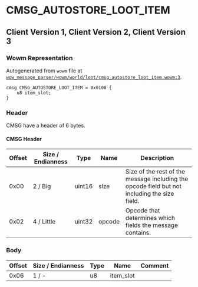 # CMSG_AUTOSTORE_LOOT_ITEM

## Client Version 1, Client Version 2, Client Version 3

### Wowm Representation

Autogenerated from `wowm` file at [`wow_message_parser/wowm/world/loot/cmsg_autostore_loot_item.wowm:3`](https://github.com/gtker/wow_messages/tree/main/wow_message_parser/wowm/world/loot/cmsg_autostore_loot_item.wowm#L3).
```rust,ignore
cmsg CMSG_AUTOSTORE_LOOT_ITEM = 0x0108 {
    u8 item_slot;
}
```
### Header

CMSG have a header of 6 bytes.

#### CMSG Header

| Offset | Size / Endianness | Type   | Name   | Description |
| ------ | ----------------- | ------ | ------ | ----------- |
| 0x00   | 2 / Big           | uint16 | size   | Size of the rest of the message including the opcode field but not including the size field.|
| 0x02   | 4 / Little        | uint32 | opcode | Opcode that determines which fields the message contains.|

### Body

| Offset | Size / Endianness | Type | Name | Comment |
| ------ | ----------------- | ---- | ---- | ------- |
| 0x06 | 1 / - | u8 | item_slot |  |

